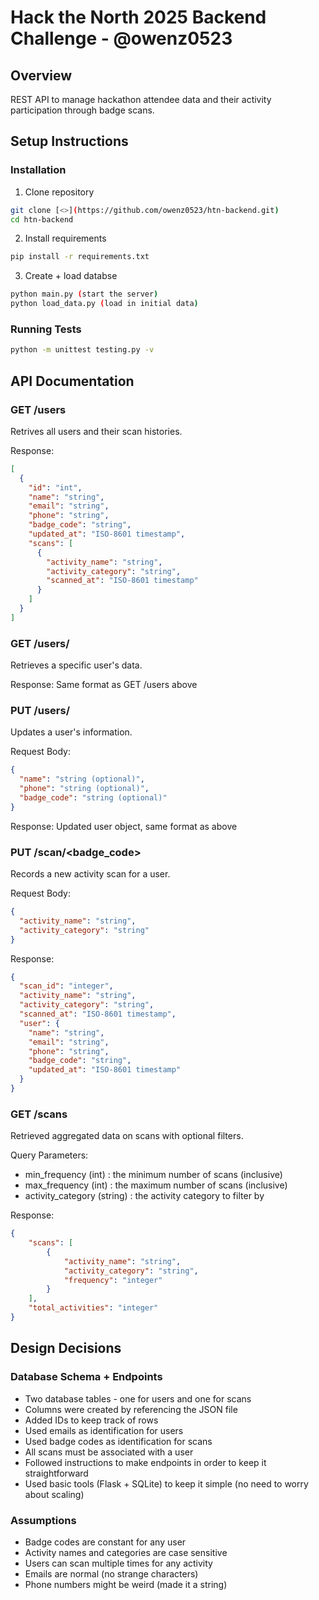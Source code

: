 # Hack the North 2025 Backend Challenge - @owenz0523

## Overview
REST API to manage hackathon attendee data and their activity participation through badge scans. 

## Setup Instructions

### Installation
1. Clone repository 
```bash
git clone [<>](https://github.com/owenz0523/htn-backend.git)
cd htn-backend
```
2. Install requirements
```bash
pip install -r requirements.txt
```
3. Create + load databse
```bash
python main.py (start the server)
python load_data.py (load in initial data)
```

### Running Tests
```bash
python -m unittest testing.py -v
```

## API Documentation

### GET /users
Retrives all users and their scan histories.

Response:
```json
[
  {
    "id": "int",
    "name": "string",
    "email": "string",
    "phone": "string",
    "badge_code": "string",
    "updated_at": "ISO-8601 timestamp",
    "scans": [
      {
        "activity_name": "string",
        "activity_category": "string",
        "scanned_at": "ISO-8601 timestamp"
      }
    ]
  }
]
```

### GET /users/<email>
Retrieves a specific user's data.

Response: Same format as GET /users above

### PUT /users/<email>
Updates a user's information.

Request Body:
```json
{
  "name": "string (optional)",
  "phone": "string (optional)",
  "badge_code": "string (optional)"
}
```

Response: Updated user object, same format as above

### PUT /scan/<badge_code>
Records a new activity scan for a user.

Request Body:
```json
{
  "activity_name": "string",
  "activity_category": "string"
}
```

Response:
```json
{
  "scan_id": "integer",
  "activity_name": "string",
  "activity_category": "string",
  "scanned_at": "ISO-8601 timestamp",
  "user": {
    "name": "string",
    "email": "string",
    "phone": "string",
    "badge_code": "string",
    "updated_at": "ISO-8601 timestamp"
  }
}
```

### GET /scans
Retrieved aggregated data on scans with optional filters.

Query Parameters:
- min_frequency (int) : the minimum number of scans (inclusive)
- max_frequency (int) : the maximum number of scans (inclusive)
- activity_category (string) : the activity category to filter by

Response:
```json
{
    "scans": [
        {
            "activity_name": "string",
            "activity_category": "string",
            "frequency": "integer"
        }
    ],
    "total_activities": "integer"
}
```

## Design Decisions

### Database Schema + Endpoints
- Two database tables - one for users and one for scans
- Columns were created by referencing the JSON file
- Added IDs to keep track of rows
- Used emails as identification for users
- Used badge codes as identification for scans
- All scans must be associated with a user
- Followed instructions to make endpoints in order to keep it straightforward
- Used basic tools (Flask + SQLite) to keep it simple (no need to worry about scaling)


### Assumptions
- Badge codes are constant for any user
- Activity names and categories are case sensitive
- Users can scan multiple times for any activity
- Emails are normal (no strange characters)
- Phone numbers might be weird (made it a string)